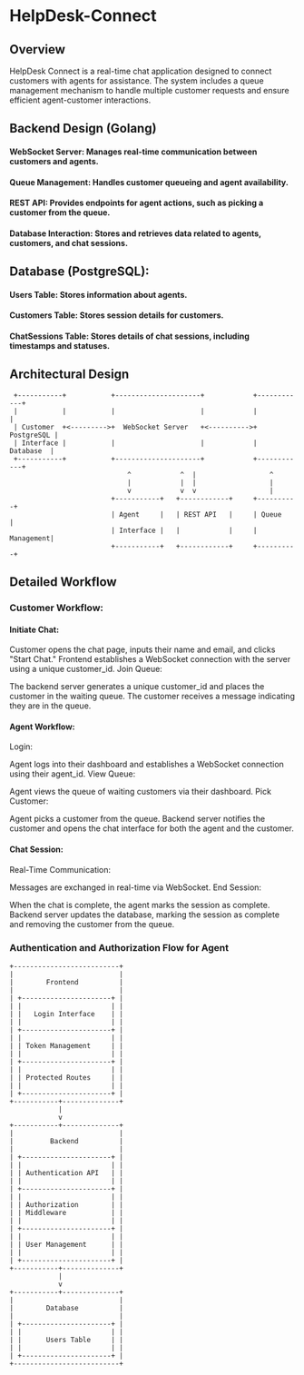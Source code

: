 # HelpDesk-Connect
## Overview
HelpDesk Connect is a real-time chat application designed to connect customers with agents for assistance. The system includes a queue management mechanism to handle multiple customer requests and ensure efficient agent-customer interactions.

## Backend Design (Golang)

####  WebSocket Server: Manages real-time communication between customers and agents.
####  Queue Management: Handles customer queueing and agent availability.
####  REST API: Provides endpoints for agent actions, such as picking a customer from the queue.
####  Database Interaction: Stores and retrieves data related to agents, customers, and chat sessions.


## Database (PostgreSQL):

####  Users Table: Stores information about agents.
####  Customers Table: Stores session details for customers.
####  ChatSessions Table: Stores details of chat sessions, including timestamps and statuses. 

## Architectural Design
```
 +-----------+           +---------------------+            +------------+
 |           |           |                     |            |            |
 | Customer  +<--------->+  WebSocket Server   +<---------->+ PostgreSQL |
 | Interface |           |                     |            |  Database  |
 +-----------+           +---------------------+            +------------+
                             ^            ^  |                  ^
                             |            |  |                  |
                             v            v  v                  |
                         +-----------+   +------------+     +----------+
                         | Agent     |   | REST API   |     | Queue    |
                         | Interface |   |            |     | Management|
                         +-----------+   +------------+     +----------+

```
## Detailed Workflow
### Customer Workflow:

#### Initiate Chat:

Customer opens the chat page, inputs their name and email, and clicks "Start Chat."
Frontend establishes a WebSocket connection with the server using a unique customer_id.
Join Queue:

The backend server generates a unique customer_id and places the customer in the waiting queue.
The customer receives a message indicating they are in the queue.
#### Agent Workflow:

Login:

Agent logs into their dashboard and establishes a WebSocket connection using their agent_id.
View Queue:

Agent views the queue of waiting customers via their dashboard.
Pick Customer:

Agent picks a customer from the queue.
Backend server notifies the customer and opens the chat interface for both the agent and the customer.
####  Chat Session:

Real-Time Communication:

Messages are exchanged in real-time via WebSocket.
End Session:

When the chat is complete, the agent marks the session as complete.
Backend server updates the database, marking the session as complete and removing the customer from the queue.


### Authentication and Authorization Flow for Agent
```
+--------------------------+
|                          |
|        Frontend          |
|                          |
| +----------------------+ |
| |                      | |
| |   Login Interface    | |
| |                      | |
| +----------------------+ |
| |                      | |
| | Token Management     | |
| |                      | |
| +----------------------+ |
| |                      | |
| | Protected Routes     | |
| |                      | |
| +----------------------+ |
+-----------+--------------+
            |
            v
+-----------+--------------+
|                          |
|         Backend          |
|                          |
| +----------------------+ |
| |                      | |
| | Authentication API   | |
| |                      | |
| +----------------------+ |
| |                      | |
| | Authorization        | |
| | Middleware           | |
| |                      | |
| +----------------------+ |
| |                      | |
| | User Management      | |
| |                      | |
| +----------------------+ |
+-----------+--------------+
            |
            v
+-----------+--------------+
|                          |
|        Database          |
|                          |
| +----------------------+ |
| |                      | |
| |      Users Table     | |
| |                      | |
| +----------------------+ |
+--------------------------+
```
